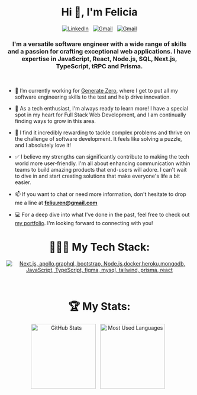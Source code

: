 <h1 align="center">Hi 👋, I'm Felicia</h1>
<div align="center">

[![LinkedIn](https://skillicons.dev/icons?i=linkedin)](https://www.linkedin.com/in/felicia-fel/) &nbsp;
[![Gmail](https://skillicons.dev/icons?i=gmail)](mailto:feliu.ren@gmail.com?subject=Hello%20Fel,%20From%20Github) &nbsp;
[![Gmail](https://skillicons.dev/icons?i=instagram)](https://www.instagram.com/applescan/)

</div>
<h3 align="center">I'm a versatile software engineer with a wide range of skills and a passion for crafting exceptional web applications. I have expertise in JavaScript, React, Node.js, SQL, Next.js, TypeScript, tRPC and Prisma.</h3>

<br/>

- 🔭 I’m currently working for <a href="https://generatezero.com/" target="blank">Generate Zero</a>, where I get to put all my software engineering skills to the test and help drive innovation.

- 🌱 As a tech enthusiast, I'm always ready to learn more! I have a special spot in my heart for Full Stack Web Development, and I am continually finding ways to grow in this area.

- 💁 I find it incredibly rewarding to tackle complex problems and thrive on the challenge of software development. It feels like solving a puzzle, and I absolutely love it!

- ✅ I believe my strengths can significantly contribute to making the tech world more user-friendly. I'm all about enhancing communication within teams to build amazing products that end-users will adore. I can't wait to dive in and start creating solutions that make everyone's life a bit easier.

- 📫 If you want to chat or need more information, don't hesitate to drop me a line at **feliu.ren@gmail.com**

- 💻 For a deep dive into what I've done in the past, feel free to check out  <a href="https://felicia-portfolio.netlify.app/" target="blank"> my portfolio</a>. I'm looking forward to connecting with you!

<div align="center">
<h1>👨🏻‍💻 My Tech Stack:</h1>


[![Next.js, apollo,graphql, bootstrap, Node.js,docker,heroku,mongodb, JavaScript, TypeScript, figma, mysql, tailwind, prisma, react](https://skillicons.dev/icons?i=next,apollo,graphql,bootstrap,nodejs,docker,heroku,mongodb,js,ts,figma,mysql,tailwind,prisma,react)](https://skillicons.dev)

<br/>

<h1> 🏆 My Stats:</h1>

<p>
    <img height=175 alt="GitHub Stats" src="https://github-readme-stats.vercel.app/api?username=applescan&show_icons=true&count_private=true&theme=dark" />&nbsp;&nbsp;
    <img height=175 alt="Most Used Languages" src="https://github-readme-stats.vercel.app/api/top-langs/?username=applescan&layout=compact&theme=dark" />&nbsp;&nbsp;
</p>

</div>
